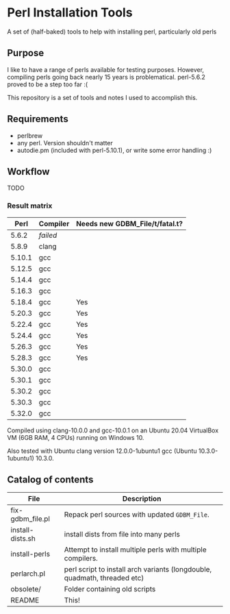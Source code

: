 # Perl Installation Tools

A set of (half-baked) tools to help with installing perl, particularly
old perls

## Purpose

I like to have a range of perls available for testing
purposes. However, compiling perls going back nearly 15 years is
problematical. perl-5.6.2 proved to be a step too far :(

This repository is a set of tools and notes I used to accomplish this.

## Requirements

* perlbrew
* any perl. Version shouldn't matter
* autodie.pm (included with perl-5.10.1), or write some error handling :)

## Workflow

TODO

### Result matrix

Perl | Compiler | Needs new GDBM_File/t/fatal.t?
-|-|-
5.6.2  | _failed_ |
5.8.9  | clang |
5.10.1 | gcc |
5.12.5 | gcc |
5.14.4 | gcc |
5.16.3 | gcc |
5.18.4 | gcc | Yes
5.20.3 | gcc | Yes
5.22.4 | gcc | Yes
5.24.4 | gcc | Yes
5.26.3 | gcc | Yes
5.28.3 | gcc | Yes
5.30.0 | gcc |
5.30.1 | gcc |
5.30.2 | gcc |
5.30.3 | gcc |
5.32.0 | gcc |

Compiled using clang-10.0.0 and gcc-10.0.1 on an Ubuntu 20.04
VirtualBox VM (6GB RAM, 4 CPUs) running on Windows 10.

Also tested with Ubuntu clang version 12.0.0-1ubuntu1 gcc (Ubuntu
10.3.0-1ubuntu1) 10.3.0.

## Catalog of contents

File | Description
-|-
fix-gdbm_file.pl | Repack perl sources with updated ```GDBM_File```.
install-dists.sh | install dists from file into many perls
install-perls | Attempt to install multiple perls with multiple compilers.
perlarch.pl | perl script to install arch variants (longdouble, quadmath, threaded etc)
obsolete/ | Folder containing old scripts
README | This!
